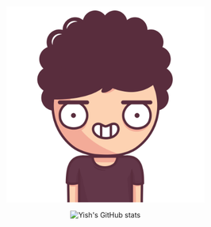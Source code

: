 
<div align="center">

<img src="https://github.com/Mombuyish/Mombuyish/blob/e63edc3f0dabfd12501de8afeca10c265df07254/images/68747470733a2f2f62696768656164732e696f2f7376673f6163636573736f72793d6e6f6e6526626f64793d636865737426636972636c65436f6c6f723d626c756526636c6f7468696e673d736869727426636c6f7468696e67436f6c6f723d626c61636b2665796562726.png" alt="Yish Big Head" width="400" />

<br/>

![Yish's GitHub stats](https://github-readme-stats.vercel.app/api?username=Mombuyish&show_icons=true&icon_color=586069&text_color=586069&bg_color=fff&line_height=30&hide_title=true&title_color=0366d6)

</div>

